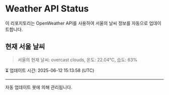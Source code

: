 
# Weather API Status

이 리포지토리는 OpenWeather API를 사용하여 서울의 날씨 정보를 자동으로 업데이트합니다.

## 현재 서울 날씨
> 서울의 현재 날씨: overcast clouds, 온도: 22.04°C, 습도: 63%

⏳ 업데이트 시간: 2025-06-12 15:13:58 (UTC)

---
자동 업데이트 봇에 의해 관리됩니다.
